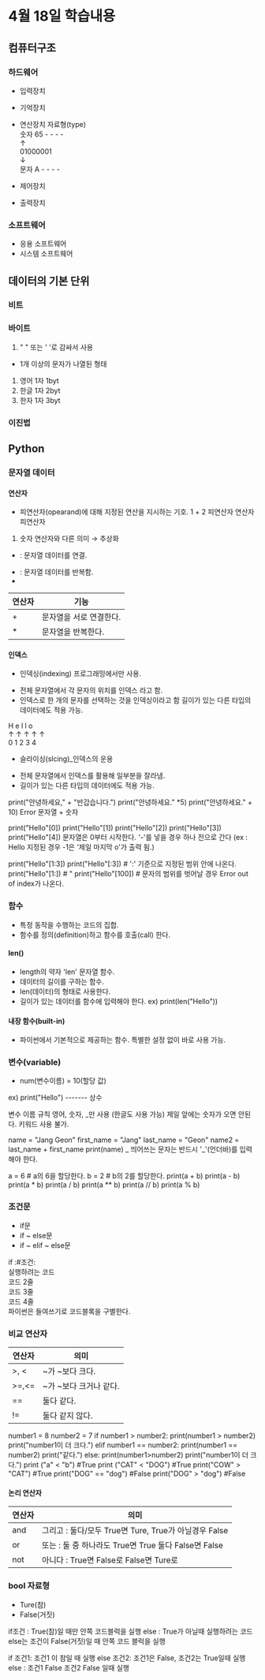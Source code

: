 # 4월 18일 학습내용

## 컴퓨터구조

### 하드웨어
- 입력장치
- 기억장치
- 연산장치
     자료형(type)    
   숫자 65 - - - -   
   ↑	                
   01000001          
   ↓	                
   문자 A - - - -    

- 제어장치
- 출력장치

### 소프트웨어
- 응용 소프트웨어
- 시스템 소프트웨어

## 데이터의 기본 단위
### 비트
### 바이트
 1. " " 또는 ' '로 감싸서 사용
 - 1개 이상의 문자가 나열된 형태
 1) 영어 1자 1byt
 2) 한글 1자 2byt
 3) 한자 1자 3byt
### 이진법
## Python
### 문자열 데이터
#### 연산자
 - 피연산자(opearand)에 대해 지정된 연산을 지시하는 기호.
		1	+	2
	       피연산자   연산자   피연산자

1. 숫자 연산자와 다른 의미 → 추상화
 + : 문자열 데이터를 연결.
 * : 문자열 데이터를 반복함.
 * 
 연산자 | 기능
-------|------
\+ | 문자열을 서로 연결한다.
\* | 문자열을 반복한다.
#### 인덱스
- 인덱싱(indexing) 프로그래밍에서만 사용.
 * 전체 문자열에서 각 문자의 위치를 인덱스 라고 함. 
 * 인덱스로 한 개의 문자를 선택하는 것을 인덱싱이라고 함 길이가 있는 다른 타입의 데이터에도 적용 가능.

 H	 e	 l	 l	 o       
↑	↑	↑	↑	↑          
0       1       2	3	4          

- 슬라이싱(slcing)_인덱스의 운용
 * 전체 문자열에서 인덱스를 활용해 일부분을 잘라냄. 
 * 길이가 있는 다른 타입의 데이터에도 적용 가능.
 
print("안녕하세요," + "반갑습니다.")
print("안녕하세요." *5)
print("안녕하세요." + 10) Error 문자열 + 숫자

print("Hello"[0])
print("Hello"[1])
print("Hello"[2])
print("Hello"[3])
print("Hello"[4])
문자열은 0부터 시작한다.
'-'를 넣을 경우 하나 전으로 간다 (ex : Hello 지정된 경우 -1은 '제일 마지막 o'가 출력 됨.) 

print("Hello"[1:3])
print("Hello"[:3]) # ':' 기준으로 지정된 범위 안에 나온다.
print("Hello"[1:]) # "
print("Hello"[100]) # 문자의 범위를 벗어날 경우 Error out of index가 나온다.

### 함수
- 특정 동작을 수행하는 코드의 집합.
- 함수를 정의(definition)하고 함수를 호출(call) 한다.
#### len() 
- length의 약자 'len' 문자열 함수.
- 데이터의 길이를 구하는 함수.
- len(데이터)의 형태로 사용한다.
- 길이가 있는 데이터를 함수에 입력해야 한다.
 ex) print(len("Hello"))
#### 내장 함수(built-in)
- 파이썬에서 기본적으로 제공하는 함수. 특별한 설정 없이 바로 사용 가능.

### 변수(variable)
- num(변수이름) = 10(할당 값)

ex) print("Hello")
           -------
             상수
             
변수 이름 규칙
영어, 숫자, _만 사용 (한글도 사용 가능)
제일 앞에는 숫자가 오면 안된다.
키워드 사용 불가.

name = "Jang Geon"
first_name = "Jang"
last_name = "Geon"
name2 = last_name + first_name
print(name)
 _ 띄어쓰는 문자는 반드시 '_'(언더바)를 입력해야 한다.

a = 6 # a의 6을 할당한다.
b = 2 # b의 2를 할당한다.
print(a + b)
print(a - b)
print(a * b)
print(a / b)
print(a ** b)
print(a // b)
print(a % b)

### 조건문
- if문
- if ~ else문
- if ~ elif ~ else문

 if :#조건:                          
    실행하려는 코드                    
    코드 2줄                          
    코드 3줄                          
코드 4줄                              
파이썬은 들여쓰기로 코드블록을 구별한다. 



### 비교 연산자
연산자 | 의미
------|------
\>, <  | ~가 ~보다 크다.
\>=,<= | ~가 ~보다 크거나 같다.
\==    | 둘다 같다.
\!=    | 둘다 같지 않다.

number1 = 8
number2 = 7
if number1 > number2:
    print(number1 > number2)
    print("number1이 더 크다.")
elif number1 == number2:
    print(number1 == number2)
    print("같다.")
else: 
    print(number1>number2)
    print("number1이 더 크다.")
print ("a" < "b") #True
print ("CAT" < "DOG") #True
print("COW" > "CAT") #True
print("DOG" == "dog") #False
print("DOG" > "dog") #False

#### 논리 연산자
연산자 | 의미
------|------
and | 그리고 : <a and b> 둘다/모두 True면 Ture, True가 아닐경우 False
or  | 또는 : <a or b>둘 중 하나라도 True면 True 둘다 False면 False
not | 아니다 : <a not b> True면 False로 False면 Ture로
	
### bool 자료형
- Ture(참)
- False(거짓)

if조건 :
    True(참)일 때만 안쪽 코드블럭을 실행
else :
    True가 아닐때 실행하려는 코드
    else는 조건이 False(거짓)일 때 안쪽 코드 블럭을 실행

if 조건1:
    조건1 이 참일 때 실행
else 조건2:
    조건1은 False, 조건2는 True일때 실행
else :
    조건1 False 조건2 False 일때 실행
